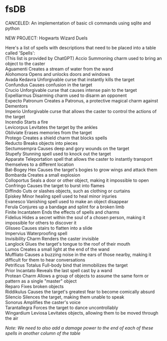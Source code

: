 # fsDB
CANCELED: An implementation of basic cli commands using sqlite and python

NEW PROJECT: Hogwarts Wizard Duels

Here's a list of spells with descriptions that need to be placed into a table called 'Spells':<br>
(This list is provided by ChatGPT)
Accio	              Summoning charm used to bring an object to the caster<br>
Aguamenti     	    Creates a stream of water from the wand<br>
Alohomora	          Opens and unlocks doors and windows<br>
Avada Kedavra	      Unforgivable curse that instantly kills the target<br>
Confundus	          Causes confusion in the target<br>
Crucio	            Unforgivable curse that causes intense pain to the target<br>
Expelliarmus	      Disarming charm used to disarm an opponent<br>
Expecto Patronum	  Creates a Patronus, a protective magical charm against Dementors<br>
Imperio	            Unforgivable curse that allows the caster to control the actions of the target<br>
Incendio	          Starts a fire<br>
Levicorpus	        Levitates the target by the ankles<br>
Obliviate	          Erases memories from the target<br>
Protego	            Creates a shield charm that blocks spells<br>
Reducto	            Breaks objects into pieces<br>
Sectumsempra        Causes deep and gory wounds on the target<br>
Stupefy	            Stunning spell used to knock out the target<br>
Apparate	          Teleportation spell that allows the caster to instantly transport themselves to a different location<br>
Bat-Bogey Hex     	Causes the target's bogies to grow wings and attack them<br>
Bombarda	          Creates a small explosion<br>
Colloportus	        Seals a door or other object, making it impossible to open<br>
Confringo	          Causes the target to burst into flames<br>
Diffindo	          Cuts or slashes objects, such as clothing or curtains<br>
Episkey	            Minor healing spell used to heal minor injuries<br>
Evanesco	          Vanishing spell used to make an object disappear<br>
Ferula	            Conjures up a bandage and splint for a broken limb<br>
Finite Incantatem	  Ends the effects of spells and charms<br>
Fidelius	          Hides a secret within the soul of a chosen person, making it impossible for others to discover it<br>
Glisseo	            Causes stairs to flatten into a slide<br>
Impervius         	Waterproofing spell<br>
Invisibility Charm	Renders the caster invisible<br>
Langlock	          Glues the target's tongue to the roof of their mouth<br>
Lumos	              Creates a small light at the end of the wand<br>
Muffliato	          Causes a buzzing noise in the ears of those nearby, making it difficult for them to hear conversations<br>
Petrificus Totalus	Full-body bind that immobilizes the target<br>
Prior               Incantato	Reveals the last spell cast by a wand<br>
Protean             Charm	Allows a group of objects to assume the same form or pattern as a single "master" object<br>
Reparo	            Fixes broken objects<br>
Riddikulus	        Causes the target's greatest fear to become comically absurd<br>
Silencio	          Silences the target, making them unable to speak<br>
Sonorus	            Amplifies the caster's voice<br>
Tarantallegra	      Forces the target to dance uncontrollably<br>
Wingardium Leviosa	Levitates objects, allowing them to be moved through the air<br>

*Note: We need to also add a damage power to the end of each of these spells in another column of the table*<br>
